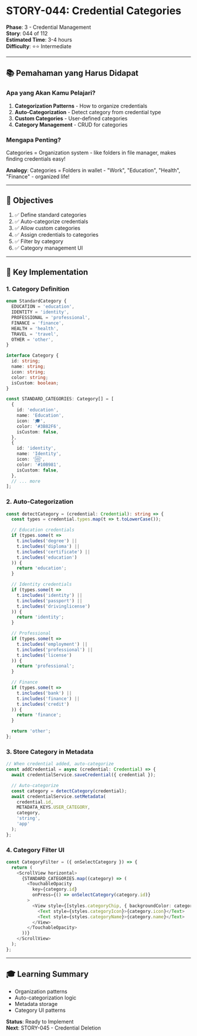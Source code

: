 # STORY-044: Credential Categories

**Phase**: 3 - Credential Management  
**Story**: 044 of 112  
**Estimated Time**: 3-4 hours  
**Difficulty**: ⭐⭐ Intermediate

---

## 📚 Pemahaman yang Harus Didapat

### Apa yang Akan Kamu Pelajari?

1. **Categorization Patterns** - How to organize credentials
2. **Auto-Categorization** - Detect category from credential type
3. **Custom Categories** - User-defined categories
4. **Category Management** - CRUD for categories

### Mengapa Penting?

Categories = Organization system - like folders in file manager, makes finding credentials easy!

**Analogy**: Categories = Folders in wallet - "Work", "Education", "Health", "Finance" - organized life!

---

## 🎯 Objectives

1. ✅ Define standard categories
2. ✅ Auto-categorize credentials
3. ✅ Allow custom categories
4. ✅ Assign credentials to categories
5. ✅ Filter by category
6. ✅ Category management UI

---

## 📝 Key Implementation

### 1. Category Definition
```typescript
enum StandardCategory {
  EDUCATION = 'education',
  IDENTITY = 'identity',
  PROFESSIONAL = 'professional',
  FINANCE = 'finance',
  HEALTH = 'health',
  TRAVEL = 'travel',
  OTHER = 'other',
}

interface Category {
  id: string;
  name: string;
  icon: string;
  color: string;
  isCustom: boolean;
}

const STANDARD_CATEGORIES: Category[] = [
  {
    id: 'education',
    name: 'Education',
    icon: '🎓',
    color: '#3B82F6',
    isCustom: false,
  },
  {
    id: 'identity',
    name: 'Identity',
    icon: '🆔',
    color: '#10B981',
    isCustom: false,
  },
  // ... more
];
```

### 2. Auto-Categorization
```typescript
const detectCategory = (credential: Credential): string => {
  const types = credential.types.map(t => t.toLowerCase());

  // Education credentials
  if (types.some(t => 
    t.includes('degree') ||
    t.includes('diploma') ||
    t.includes('certificate') ||
    t.includes('education')
  )) {
    return 'education';
  }

  // Identity credentials
  if (types.some(t => 
    t.includes('identity') ||
    t.includes('passport') ||
    t.includes('drivinglicense')
  )) {
    return 'identity';
  }

  // Professional
  if (types.some(t => 
    t.includes('employment') ||
    t.includes('professional') ||
    t.includes('license')
  )) {
    return 'professional';
  }

  // Finance
  if (types.some(t => 
    t.includes('bank') ||
    t.includes('finance') ||
    t.includes('credit')
  )) {
    return 'finance';
  }

  return 'other';
};
```

### 3. Store Category in Metadata
```typescript
// When credential added, auto-categorize
const addCredential = async (credential: Credential) => {
  await credentialService.saveCredential({ credential });

  // Auto-categorize
  const category = detectCategory(credential);
  await credentialService.setMetadata(
    credential.id,
    METADATA_KEYS.USER_CATEGORY,
    category,
    'string',
    'app'
  );
};
```

### 4. Category Filter UI
```typescript
const CategoryFilter = ({ onSelectCategory }) => {
  return (
    <ScrollView horizontal>
      {STANDARD_CATEGORIES.map((category) => (
        <TouchableOpacity
          key={category.id}
          onPress={() => onSelectCategory(category.id)}
        >
          <View style={[styles.categoryChip, { backgroundColor: category.color }]}>
            <Text style={styles.categoryIcon}>{category.icon}</Text>
            <Text style={styles.categoryName}>{category.name}</Text>
          </View>
        </TouchableOpacity>
      ))}
    </ScrollView>
  );
};
```

---

## 🎓 Learning Summary

- Organization patterns
- Auto-categorization logic
- Metadata storage
- Category UI patterns

**Status**: Ready to Implement  
**Next**: STORY-045 - Credential Deletion
